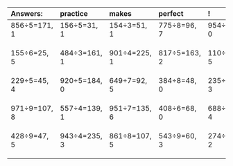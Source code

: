 | Answers: | practice | makes | perfect | ! |
| :--- | :--- | :--- | :--- | :--- |
| 856÷5=171, 1 | 156÷5=31, 1 | 154÷3=51, 1 | 775÷8=96, 7 | 954÷3=318, 0 | 
|   |   |   |   |   | 
|   |   |   |   |   | 
|   |   |   |   |   | 
| 155÷6=25, 5 | 484÷3=161, 1 | 901÷4=225, 1 | 817÷5=163, 2 | 110÷7=15, 5 | 
|   |   |   |   |   | 
|   |   |   |   |   | 
|   |   |   |   |   | 
| 229÷5=45, 4 | 920÷5=184, 0 | 649÷7=92, 5 | 384÷8=48, 0 | 235÷8=29, 3 | 
|   |   |   |   |   | 
|   |   |   |   |   | 
|   |   |   |   |   | 
| 971÷9=107, 8 | 557÷4=139, 1 | 951÷7=135, 6 | 408÷6=68, 0 | 688÷9=76, 4 | 
|   |   |   |   |   | 
|   |   |   |   |   | 
|   |   |   |   |   | 
| 428÷9=47, 5 | 943÷4=235, 3 | 861÷8=107, 5 | 543÷9=60, 3 | 274÷4=68, 2 | 
|   |   |   |   |   | 
|   |   |   |   |   | 
|   |   |   |   |   | 
